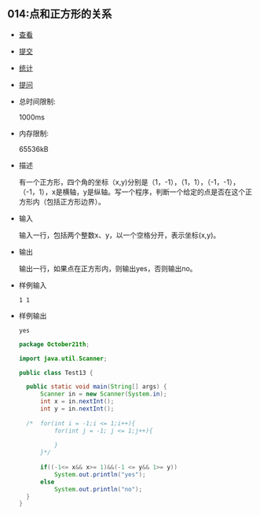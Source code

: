 ## 014:点和正方形的关系

- [查看](http://cxsjsxmooc.openjudge.cn/2019t1fallall/014/)
- [提交](http://cxsjsxmooc.openjudge.cn/2019t1fallall/014/submit/)
- [统计](http://cxsjsxmooc.openjudge.cn/2019t1fallall/014/statistics/)
- [提问](http://cxsjsxmooc.openjudge.cn/2019t1fallall/clarify/014/)

- 总时间限制: 

  1000ms

- 内存限制: 

  65536kB

- 描述

  有一个正方形，四个角的坐标（x,y)分别是（1，-1），（1，1），（-1，-1），（-1，1），x是横轴，y是纵轴。写一个程序，判断一个给定的点是否在这个正方形内（包括正方形边界）。 

- 输入

  输入一行，包括两个整数x、y，以一个空格分开，表示坐标(x,y)。

- 输出

  输出一行，如果点在正方形内，则输出yes，否则输出no。

- 样例输入

  `1 1`

- 样例输出

  `yes`

  ```java
  package October21th;
  
  import java.util.Scanner;
  
  public class Test13 {
  
  	public static void main(String[] args) {
  		Scanner in = new Scanner(System.in);
  		int x = in.nextInt();
  		int y = in.nextInt();
  		
  	/*	for(int i = -1;i <= 1;i++){
  			for(int j = -1; j <= 1;j++){
  				
  			}
  		}*/
  		
  		if((-1<= x&& x>= 1)&&(-1 <= y&& 1>= y))
  			System.out.println("yes");
  		else
  			System.out.println("no");
  	}
  }
  
  ```

  
